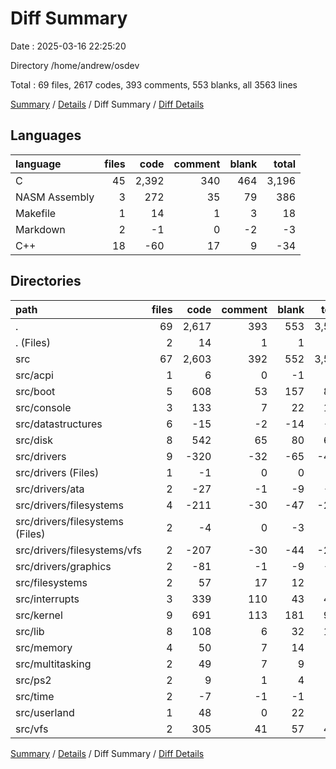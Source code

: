 # Diff Summary

Date : 2025-03-16 22:25:20

Directory /home/andrew/osdev

Total : 69 files,  2617 codes, 393 comments, 553 blanks, all 3563 lines

[Summary](results.md) / [Details](details.md) / Diff Summary / [Diff Details](diff-details.md)

## Languages
| language | files | code | comment | blank | total |
| :--- | ---: | ---: | ---: | ---: | ---: |
| C | 45 | 2,392 | 340 | 464 | 3,196 |
| NASM Assembly | 3 | 272 | 35 | 79 | 386 |
| Makefile | 1 | 14 | 1 | 3 | 18 |
| Markdown | 2 | -1 | 0 | -2 | -3 |
| C++ | 18 | -60 | 17 | 9 | -34 |

## Directories
| path | files | code | comment | blank | total |
| :--- | ---: | ---: | ---: | ---: | ---: |
| . | 69 | 2,617 | 393 | 553 | 3,563 |
| . (Files) | 2 | 14 | 1 | 1 | 16 |
| src | 67 | 2,603 | 392 | 552 | 3,547 |
| src/acpi | 1 | 6 | 0 | -1 | 5 |
| src/boot | 5 | 608 | 53 | 157 | 818 |
| src/console | 3 | 133 | 7 | 22 | 162 |
| src/datastructures | 6 | -15 | -2 | -14 | -31 |
| src/disk | 8 | 542 | 65 | 80 | 687 |
| src/drivers | 9 | -320 | -32 | -65 | -417 |
| src/drivers (Files) | 1 | -1 | 0 | 0 | -1 |
| src/drivers/ata | 2 | -27 | -1 | -9 | -37 |
| src/drivers/filesystems | 4 | -211 | -30 | -47 | -288 |
| src/drivers/filesystems (Files) | 2 | -4 | 0 | -3 | -7 |
| src/drivers/filesystems/vfs | 2 | -207 | -30 | -44 | -281 |
| src/drivers/graphics | 2 | -81 | -1 | -9 | -91 |
| src/filesystems | 2 | 57 | 17 | 12 | 86 |
| src/interrupts | 3 | 339 | 110 | 43 | 492 |
| src/kernel | 9 | 691 | 113 | 181 | 985 |
| src/lib | 8 | 108 | 6 | 32 | 146 |
| src/memory | 4 | 50 | 7 | 14 | 71 |
| src/multitasking | 2 | 49 | 7 | 9 | 65 |
| src/ps2 | 2 | 9 | 1 | 4 | 14 |
| src/time | 2 | -7 | -1 | -1 | -9 |
| src/userland | 1 | 48 | 0 | 22 | 70 |
| src/vfs | 2 | 305 | 41 | 57 | 403 |

[Summary](results.md) / [Details](details.md) / Diff Summary / [Diff Details](diff-details.md)